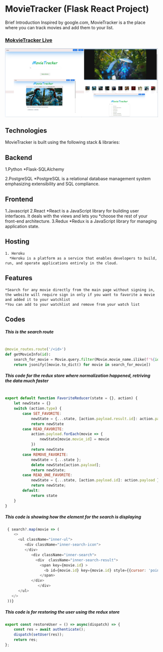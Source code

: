 # MovieTracker (Flask React Project)

Brief Introduction Inspired by google.com, MovieTracker is a the place where you can track movies and add them to your list.

### [MokvieTracker Live](https://movie-tracker-aa.herokuapp.com)

![Alt text](https://github.com/Ace-0101/MovieTracker/blob/main/movie-tracker-demo.png)

## Technologies
   MovieTracker is built using the following stack & libraries:
   
   
## Backend 
   1.Python 
      *Flask-SQLAlchemy

   2.PostgreSQL
      *PostgreSQL is a relational database management system emphasizing extensibility and SQL compliance.
   

## Frontend

   1.Javascript
   2.React
      *React is a JavaScript library for building user interfaces. It deals with the views and lets you        *choose the rest of your front-end architecture.
   3.Redux
      *Redux is a JavaScript library for managing application state.
      

## Hosting 
    1. Heroku
      *Heroku is a platform as a service that enables developers to build, run, and operate applications entirely in the cloud.
      
## Features

    *Search for any movie directly from the main page without signing in, the website will require sign in only if you want to favorite a movie and added it to your watchlist
    *You can add to your watchlist and remove from your watch list
   

   
## Codes
##### This is the search route 
```python 

@movie_routes.route('/<id>')
def getMovieInfo(id):
    search_for_movie = Movie.query.filter(Movie.movie_name.ilike(f'%{id}%')).limit(7) #taking out the % sign will make the search only for starts with 
    return jsonify([movie.to_dict() for movie in search_for_movie])
```
   
##### This code for the redux store where normalization happened, retriving the data much faster 
``` javascript

export default function FavoriteReducer(state = {}, action) {
    let newState = {}
    switch (action.type) {
        case SET_FAVORITE:
            newState = {...state, [action.payload.result.id]: action.payload.result }
            return newState
        case READ_FAVORITE:
            action.payload.forEach(movie => {
                newState[movie.movie_id] = movie
            })
            return newState
        case REMOVE_FAVORITE:
            newState = {...state };
            delete newState[action.payload];
            return newState;
        case READ_ONE_FAVORITE:
            newState = {...state, [action.payload.id]: action.payload }
            return newState;
        default:
            return state
    }
}
```

##### This code is showing how the element for the search is displaying 

``` javascript 
 { search?.map(movie => (
    <>
      <ul className="inner-ul">
         <div className="inner-search-icon">
         </div>
            <div className="inner-search">
              <div  className="inner-search-result">
                <span key={movie.id} >
                  <b id={movie.id} key={movie.id} style={{cursor: 'pointer'}} onClick={handleNavigate}>{movie.movie_name}</b>
                </span>
            </div>
               </div>
      </ul>
   </>
 ))}
```

##### This code is for restoring the user using the redux store 
``` javascript
export const restoreUser = () => async(dispatch) => {
    const res = await authenticate();
    dispatch(setUser(res));
    return res;
};
```
